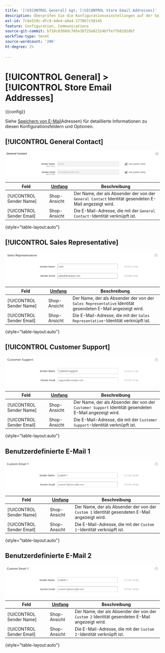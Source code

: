 ```yaml
---
title: '[!UICONTROL General] &gt; [!UICONTROL Store Email Addresses]'
description: Überprüfen Sie die Konfigurationseinstellungen auf der Seite [!UICONTROL General] &gt; [!UICONTROL Store Email Addresses] des Commerce Admin-Bereichs.
exl-id: 7c9e519c-dfc9-4de4-a0a4-1770b7c58145
feature: Configuration, Communications
source-git-commit: b710c0368dc765e3bf25e82324bffe7fb8192dbf
workflow-type: tm+mt
source-wordcount: '206'
ht-degree: 2%

---
```


# [!UICONTROL General] > [!UICONTROL Store Email Addresses]

{{config}}

Siehe [Speichern von E-Mail](../../getting-started/store-details.md#store-email-addresses)Adressen) für detaillierte Informationen zu diesen Konfigurationsfeldern und Optionen.

## [!UICONTROL General Contact]

![E-Mail-Adressen speichern > Allgemeiner Kontakt](./assets/store-email-addresses-general-contact.png)<!-- zoom -->

| Feld | [Umfang](../../getting-started/websites-stores-views.md#scope-settings) | Beschreibung |
|--- |--- |--- |
| [!UICONTROL Sender Name] | Shop-Ansicht | Der Name, der als Absender der von der `General Contact` Identität gesendeten E-Mail angezeigt wird. |
| [!UICONTROL Sender Email] | Shop-Ansicht | Die E-Mail-Adresse, die mit der `General Contact`-Identität verknüpft ist. |

{style="table-layout:auto"}

## [!UICONTROL Sales Representative]

![E-Mail-Adressen speichern > Vertriebsmitarbeiter](./assets/store-email-addresses-sales-rep.png)<!-- zoom -->

| Feld | [Umfang](../../getting-started/websites-stores-views.md#scope-settings) | Beschreibung |
|--- |--- |--- |
| [!UICONTROL Sender Name] | Shop-Ansicht | Der Name, der als Absender der von der `Sales Representative` Identität gesendeten E-Mail angezeigt wird. |
| [!UICONTROL Sender Email] | Shop-Ansicht | Die E-Mail-Adresse, die mit der `Sales Representative`-Identität verknüpft ist. |

{style="table-layout:auto"}

## [!UICONTROL Customer Support]

![Speichern von E-Mail-Adressen > Support](./assets/store-email-addresses-customer-support.png)<!-- zoom -->

| Feld | [Umfang](../../getting-started/websites-stores-views.md#scope-settings) | Beschreibung |
|--- |--- |--- |
| [!UICONTROL Sender Name] | Shop-Ansicht | Der Name, der als Absender der von der `Customer Support` Identität gesendeten E-Mail angezeigt wird. |
| [!UICONTROL Sender Email] | Shop-Ansicht | Die E-Mail-Adresse, die mit der `Customer Support`-Identität verknüpft ist. |

{style="table-layout:auto"}

## Benutzerdefinierte E-Mail 1

![Speichern von E-Mail-Adressen > Benutzerdefinierte E-Mail 1](./assets/store-email-addresses-custom-email1.png)<!-- zoom -->

| Feld | [Umfang](../../getting-started/websites-stores-views.md#scope-settings) | Beschreibung |
|--- |--- |--- |
| [!UICONTROL Sender Name] | Shop-Ansicht | Der Name, der als Absender der von der `Custom 1` Identität gesendeten E-Mail angezeigt wird. |
| [!UICONTROL Sender Email] | Shop-Ansicht | Die E-Mail-Adresse, die mit der `Custom 1`-Identität verknüpft ist. |

{style="table-layout:auto"}

## Benutzerdefinierte E-Mail 2

![Speichern von E-Mail-Adressen > Benutzerdefinierte E-Mail 2](./assets/store-email-addresses-custom-email1.png)<!-- zoom -->

| Feld | [Umfang](../../getting-started/websites-stores-views.md#scope-settings) | Beschreibung |
|--- |--- |--- |
| [!UICONTROL Sender Name] | Shop-Ansicht | Der Name, der als Absender der von der `Custom 2` Identität gesendeten E-Mail angezeigt wird. |
| [!UICONTROL Sender Email] | Shop-Ansicht | Die E-Mail-Adresse, die mit der `Custom 2`-Identität verknüpft ist. |

{style="table-layout:auto"}
